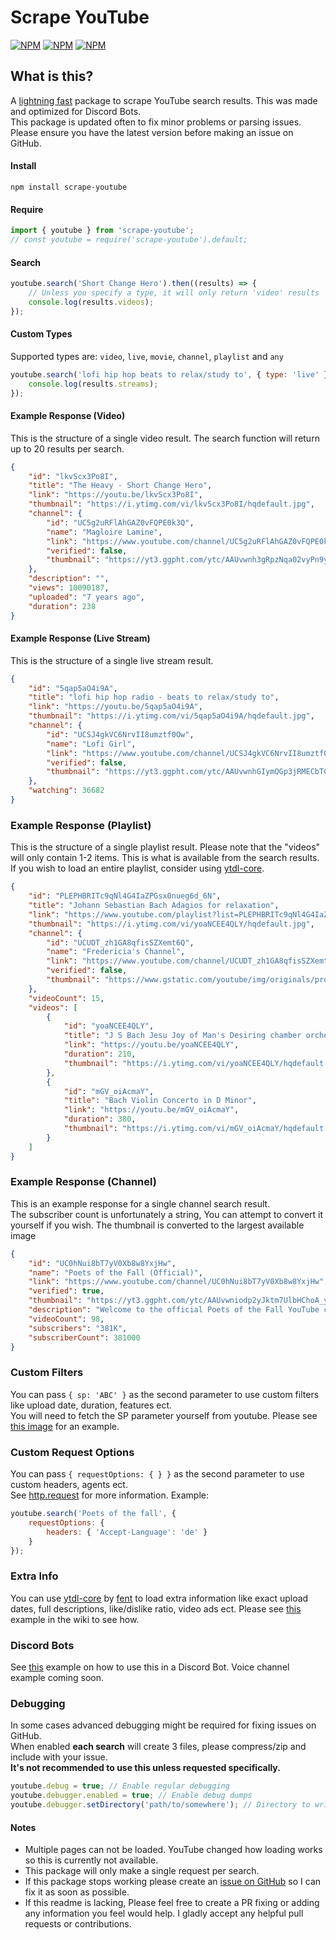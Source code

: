# Scrape YouTube

[![NPM](https://img.shields.io/npm/v/scrape-youtube)](https://www.npmjs.com/package/scrape-youtube) [![NPM](https://img.shields.io/npm/dt/scrape-youtube)](https://www.npmjs.com/package/scrape-youtube) [![NPM](https://img.shields.io/npm/types/scrape-youtube)](https://www.npmjs.com/package/scrape-youtube)

## **What is this?**

A [lightning fast](https://i.imgur.com/ipsWhkv.png) package to scrape YouTube search results. This was made and optimized for Discord Bots.  
This package is updated often to fix minor problems or parsing issues. Please ensure you have the latest version before making an issue on GitHub.

#### Install

`npm install scrape-youtube`

#### Require

```javascript
import { youtube } from 'scrape-youtube';
// const youtube = require('scrape-youtube').default;
```

#### Search

```javascript
youtube.search('Short Change Hero').then((results) => {
    // Unless you specify a type, it will only return 'video' results
    console.log(results.videos);
});
```

#### Custom Types

Supported types are: `video`, `live`, `movie`, `channel`, `playlist` and `any`

```javascript
youtube.search('lofi hip hop beats to relax/study to', { type: 'live' }).then((results) => {
    console.log(results.streams);
});
```

#### Example Response (Video)

This is the structure of a single video result. The search function will return up to 20 results per search.

```json
{
    "id": "lkvScx3Po8I",
    "title": "The Heavy - Short Change Hero",
    "link": "https://youtu.be/lkvScx3Po8I",
    "thumbnail": "https://i.ytimg.com/vi/lkvScx3Po8I/hqdefault.jpg",
    "channel": {
        "id": "UC5g2uRFlAhGAZ0vFQPE0k3Q",
        "name": "Magloire Lamine",
        "link": "https://www.youtube.com/channel/UC5g2uRFlAhGAZ0vFQPE0k3Q",
        "verified": false,
        "thumbnail": "https://yt3.ggpht.com/ytc/AAUvwnh3gRpzNqa02vyPn9yMnnlllHM-N32Em1h0nyQedA=s0?imgmax=0"
    },
    "description": "",
    "views": 10090187,
    "uploaded": "7 years ago",
    "duration": 238
}
```

#### Example Response (Live Stream)

This is the structure of a single live stream result.

```json
{
    "id": "5qap5aO4i9A",
    "title": "lofi hip hop radio - beats to relax/study to",
    "link": "https://youtu.be/5qap5aO4i9A",
    "thumbnail": "https://i.ytimg.com/vi/5qap5aO4i9A/hqdefault.jpg",
    "channel": {
        "id": "UCSJ4gkVC6NrvII8umztf0Ow",
        "name": "Lofi Girl",
        "link": "https://www.youtube.com/channel/UCSJ4gkVC6NrvII8umztf0Ow",
        "verified": false,
        "thumbnail": "https://yt3.ggpht.com/ytc/AAUvwnhGIymQGp3jRMECbTCBSRAUqi8sKbATpWowQG44CA=s0?imgmax=0"
    },
    "watching": 36682
}
```

### Example Response (Playlist)

This is the structure of a single playlist result. Please note that the "videos" will only contain 1-2 items. This is what is available from the search results. If you wish to load an entire playlist, consider using [ytdl-core](https://npmjs.com/package/ytdl-core).

```json
{
    "id": "PLEPHBRITc9qNl4G4IaZPGsx0nueg6d_6N",
    "title": "Johann Sebastian Bach Adagios for relaxation",
    "link": "https://www.youtube.com/playlist?list=PLEPHBRITc9qNl4G4IaZPGsx0nueg6d_6N",
    "thumbnail": "https://i.ytimg.com/vi/yoaNCEE4QLY/hqdefault.jpg",
    "channel": {
        "id": "UCUDT_zh1GA8qfisSZXemt6Q",
        "name": "Fredericia's Channel",
        "link": "https://www.youtube.com/channel/UCUDT_zh1GA8qfisSZXemt6Q",
        "verified": false,
        "thumbnail": "https://www.gstatic.com/youtube/img/originals/promo/ytr-logo-for-search_160x160.png"
    },
    "videoCount": 15,
    "videos": [
        {
            "id": "yoaNCEE4QLY",
            "title": "J S Bach Jesu Joy of Man's Desiring chamber orchestra version",
            "link": "https://youtu.be/yoaNCEE4QLY",
            "duration": 210,
            "thumbnail": "https://i.ytimg.com/vi/yoaNCEE4QLY/hqdefault.jpg"
        },
        {
            "id": "mGV_oiAcmaY",
            "title": "Bach Violin Concerto in D Minor",
            "link": "https://youtu.be/mGV_oiAcmaY",
            "duration": 380,
            "thumbnail": "https://i.ytimg.com/vi/mGV_oiAcmaY/hqdefault.jpg"
        }
    ]
}
```

### Example Response (Channel)

This is an example response for a single channel search result.  
The subscriber count is unfortunately a string, You can attempt to convert it yourself if you wish.
The thumbnail is converted to the largest available image

```json
{
    "id": "UC0hNui8bT7yV0Xb8w8YxjHw",
    "name": "Poets of the Fall (Official)",
    "link": "https://www.youtube.com/channel/UC0hNui8bT7yV0Xb8w8YxjHw",
    "verified": true,
    "thumbnail": "https://yt3.ggpht.com/ytc/AAUvwniodp2yJktm7UlbHChoA_yqHNDEAUUZlJOKj6Ltxw=s0?imgmax=0",
    "description": "Welcome to the official Poets of the Fall YouTube channel! Finnish rockers Poets of the Fall - singer Marko, guitarist Olli and ...",
    "videoCount": 98,
    "subscribers": "381K",
    "subscriberCount": 381000
}
```

### Custom Filters

You can pass `{ sp: 'ABC' }` as the second parameter to use custom filters like upload date, duration, features ect.  
You will need to fetch the SP parameter yourself from youtube. Please see [this image](https://i.imgur.com/9WHMvkI.png) for an example.

### Custom Request Options

You can pass `{ requestOptions: { } }` as the second parameter to use custom headers, agents ect.  
See [http.request](https://nodejs.org/api/http.html#http_http_request_options_callback) for more information.
Example:

```javascript
youtube.search('Poets of the fall', {
    requestOptions: {
        headers: { 'Accept-Language': 'de' }
    }
});
```

### Extra Info

You can use [ytdl-core](https://github.com/fent/node-ytdl-core) by [fent](https://github.com/fent) to load extra information like exact upload dates, full descriptions, like/dislike ratio, video ads ect. Please see [this](https://github.com/DrKain/scrape-youtube/wiki/Extra-Info) example in the wiki to see how.

### Discord Bots

See [this](https://github.com/DrKain/scrape-youtube/wiki/Discord-Bot) example on how to use this in a Discord Bot. Voice channel example coming soon.

### Debugging

In some cases advanced debugging might be required for fixing issues on GitHub.  
When enabled **each search** will create 3 files, please compress/zip and include with your issue.  
**It's not recommended to use this unless requested specifically.**

```javascript
youtube.debug = true; // Enable regular debugging
youtube.debugger.enabled = true; // Enable debug dumps
youtube.debugger.setDirectory('path/to/somewhere'); // Directory to write the dumps
```

#### Notes

-   Multiple pages can not be loaded. YouTube changed how loading works so this is currently not available.
-   This package will only make a single request per search.
-   If this package stops working please create an [issue on GitHub](https://github.com/DrKain/scrape-youtube/issues) so I can fix it as soon as possible.
-   If this readme is lacking, Please feel free to create a PR fixing or adding any information you feel would help. I gladly accept any helpful pull requests or contributions.
